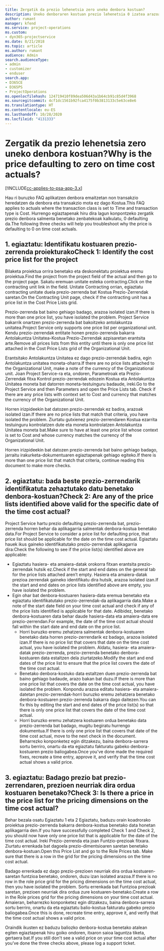 ```yaml
---
title: Zergatik da prezio lehenetsia zero uneko denbora kostuan?
description: Uneko denboraren kostuan prezio lehenetsia 0 izatea arazoa konpontzeko.
author: rumant
manager: kfend
ms.service: project-operations
ms.custom:
- dyn365-projectservice
ms.date: 8/21/2018
ms.topic: article
ms.author: rumant
audience: Admin
search.audienceType:
- admin
- customizer
- enduser
search.app:
- D365CE
- D365PS
- ProjectOperations
ms.openlocfilehash: 124719410f89dea506d43a1b64cb91c85d4f3968
ms.sourcegitcommit: 4cf1dc1561b92fca4175f0b3813133c5e63ce8e6
ms.translationtype: HT
ms.contentlocale: eu-ES
ms.lasthandoff: 10/28/2020
ms.locfileid: "4131333"
---
```

# <a name="why-is-the-price-defaulting-to-zero-on-time-cost-actuals"></a><span data-ttu-id="61319-103">Zergatik da prezio lehenetsia zero uneko denbora kostuan?</span><span class="sxs-lookup"><span data-stu-id="61319-103">Why is the price defaulting to zero on time cost actuals?</span></span>

[!INCLUDE[cc-applies-to-psa-app-3.x](../includes/cc-applies-to-psa-app-3x.md)]

<span data-ttu-id="61319-104">Hau ri buruzko FAQ aplikatzen denbora emaitzetan non transakzio heredatzen da denbora eta transakzio mota ez dago Kostua.</span><span class="sxs-lookup"><span data-stu-id="61319-104">This FAQ applies to actuals where the transaction class is set to Time and transaction type is Cost.</span></span> <span data-ttu-id="61319-105">Hurrengo egiaztapenak hiru dira lagun konpontzeko zergatik prezio denbora salmenta benetako zenbatekoak kalkulatu, 0 defaulting da.</span><span class="sxs-lookup"><span data-stu-id="61319-105">The following three checks will help you troubleshoot why the price is defaulting to 0 on time cost actuals.</span></span>
 
## <a name="check-1-identify-the-cost-price-list-for-the-project"></a><span data-ttu-id="61319-106">1. egiaztatu: Identifikatu kostuaren prezio-zerrenda proiekturako</span><span class="sxs-lookup"><span data-stu-id="61319-106">Check 1: Identify the cost price list for the project</span></span>

<span data-ttu-id="61319-107">Bilaketa proiektua orrira benetako eta deskonektatu proiektua eremu proiektua.</span><span class="sxs-lookup"><span data-stu-id="61319-107">Find the project from the project field of the actual and then go to the project page.</span></span> <span data-ttu-id="61319-108">Sakatu eremuan unitate esteka contracting.</span><span class="sxs-lookup"><span data-stu-id="61319-108">Click on the contracting unit link in the field.</span></span> <span data-ttu-id="61319-109">Unitate Contracting orrian, egiaztatu contracting unitate duela prezio-zerrenda bat Kostua Prezio-Zerrendak saretan.</span><span class="sxs-lookup"><span data-stu-id="61319-109">On the Contracting Unit page, check if the contracting unit has a price list in the Cost Price Lists grid.</span></span>

<span data-ttu-id="61319-110">Prezio-zerrenda bat baino gehiago badago, arazoa isolated izan.</span><span class="sxs-lookup"><span data-stu-id="61319-110">If there is more than one price list, you have isolated the problem.</span></span> <span data-ttu-id="61319-111">Project Service bakarrik onartzen prezio-zerrenda bat bakoitzeko antolakuntza unitatea.</span><span class="sxs-lookup"><span data-stu-id="61319-111">Project Service only supports one price list per organizational unit.</span></span> <span data-ttu-id="61319-112">Kendu prezio-zerrendak entitate honen prezio-zerrenda bakarra Antolakuntza Unitatea-Kostua Prezio-Zerrendak azpisaretan erantsita arte.</span><span class="sxs-lookup"><span data-stu-id="61319-112">Remove all prices lists from this entity until there is only one price list attached in the Cost Price Lists grid of the Organizational Unit.</span></span>

<span data-ttu-id="61319-113">Erantsitako Antolakuntza Unitatea ez dago prezio-zerrendak badira, egin Antolakuntza unitatea moneta-oharra.</span><span class="sxs-lookup"><span data-stu-id="61319-113">If there are no price lists attached to the Organizational Unit, make a note of the currency of the Organizational unit.</span></span> <span data-ttu-id="61319-114">Joan Project Service-ra eta, ondoren, Parametroak eta Prezio-Zerrendak fitxa Kontrol prezio-zerrendak edozein Kostua eta Antolakuntza Unitatea moneta bat datorren moneta-testuinguru badaude, ireki.</span><span class="sxs-lookup"><span data-stu-id="61319-114">Go to the Project Service and then Parameters and open the Price Lists tab. Check if there are any price lists with context set to Cost and currency that matches the currency of the Organizational Unit.</span></span>
 
<span data-ttu-id="61319-115">Horren irizpideekin bat datozen prezio-zerrendak ez badira, arazoak isolated izan.</span><span class="sxs-lookup"><span data-stu-id="61319-115">If there are no price lists that match that criteria, you have isolated the problem.</span></span> <span data-ttu-id="61319-116">Ziurtatu gutxienez prezio-zerrendaren Kostua ezarrita testuinguru kontrolatzen dute eta moneta kontrolatzen Antolakuntza Unitatea moneta bat.</span><span class="sxs-lookup"><span data-stu-id="61319-116">Make sure to have at least one price list whose context is set to Cost and whose currency matches the currency of the Organizational Unit.</span></span>

<span data-ttu-id="61319-117">Horren irizpideekin bat datozen prezio-zerrenda bat baino gehiago badago, jarraitu irakurketa-dokumentuaren egiaztapenak gehiago egiteko.</span><span class="sxs-lookup"><span data-stu-id="61319-117">If there is more than one price list that match that criteria, continue reading this document to make more checks.</span></span>

## <a name="check-2-are-any-of-the-price-lists-identified-above-valid-for-the-specific-date-of-the-time-cost-actual"></a><span data-ttu-id="61319-118">2. egiaztatu: bada beste prezio-zerrendarik identifikatuta zehaztutako datu benetako denbora-kostuan?</span><span class="sxs-lookup"><span data-stu-id="61319-118">Check 2: Are any of the price lists identified above valid for the specific date of the time cost actual?</span></span>

<span data-ttu-id="61319-119">Project Service hartu prezio defaulting prezio-zerrenda bat, prezio-zerrenda horren behar da aplikagarria salmentak denbora-kostua benetako data.</span><span class="sxs-lookup"><span data-stu-id="61319-119">For Project Service to consider a price list for defaulting price, that price list should be applicable for the date on the time cost actual.</span></span> <span data-ttu-id="61319-120">Egiaztatu hauek ikus gaineko identifikatutako prezio-zerrendak aplikagarria dira:</span><span class="sxs-lookup"><span data-stu-id="61319-120">Check the following to see if the price list(s) identified above are applicable:</span></span>

- <span data-ttu-id="61319-121">Egiaztatu hasiera- eta amaiera-datak orokorra fitxan erantsita prezio-zerrendak hutsik ez.</span><span class="sxs-lookup"><span data-stu-id="61319-121">Check if the start and end dates on the general tab for the price lists attached aren’t empty.</span></span> <span data-ttu-id="61319-122">Hasiera eta amaiera-datak prezioa zerrendak gaineko identifikatu dira hutsik, arazoa isolated izan.</span><span class="sxs-lookup"><span data-stu-id="61319-122">If the start and end dates on price lists identified above are empty, you have isolated the problem.</span></span> 
- <span data-ttu-id="61319-123">Egin ohar bat denbora-kostuaren hasiera-data eremua benetako eta egiaztatu identifikatutako prezio-zerrendak-da aplikagarria data.</span><span class="sxs-lookup"><span data-stu-id="61319-123">Make a note of the start date field on your time cost actual and check if any of the price lists identified is applicable for that date.</span></span> <span data-ttu-id="61319-124">Adibidez, benetako denbora-kostuaren data behar daude hasiera-data eta amaiera-data ere prezio-zerrendan.</span><span class="sxs-lookup"><span data-stu-id="61319-124">For example, the date of the time cost actual should fall within the start date and end date on the price list.</span></span> 
    - <span data-ttu-id="61319-125">Horri buruzko eremu zehatzera salmentak denbora-kostuaren benetako data horren prezio-zerrendarik ez badago, arazoa isolated izan.</span><span class="sxs-lookup"><span data-stu-id="61319-125">If there is no price list that covers that date on the time cost actual, you have isolated the problem.</span></span> <span data-ttu-id="61319-126">Aldatu, hasiera- eta amaiera-datak prezio-zerrenda, prezio-zerrenda benetako denbora-kostuaren data estaltzen dela ziurtatzeko.</span><span class="sxs-lookup"><span data-stu-id="61319-126">Modify the start and end dates of the price list to ensure that the price list covers the date of the time cost actual.</span></span> 
    - <span data-ttu-id="61319-127">Benetako denbora-kostuko data estaltzen duen prezio-zerrenda bat baino gehiago badaude, arazo bakan bat duzu.</span><span class="sxs-lookup"><span data-stu-id="61319-127">If there is more than one price list that covers the date on the time cost actual, you have isolated the problem.</span></span> <span data-ttu-id="61319-128">Konpondu arazoa editatu hasiera- eta amaiera-datetan prezio-zerrendak-horri buruzko eremu zehatzera benetako denbora-kostuaren prezio-zerrenda bakarra dago daitezen.</span><span class="sxs-lookup"><span data-stu-id="61319-128">You can fix this by editing the start and end dates of the price list(s) so that there is only one price list that covers the date of the time cost actual.</span></span> 
    - <span data-ttu-id="61319-129">Horri buruzko eremu zehatzera kostuaren ordua benetako data prezio-zerrenda bat badago, mugitu begiratu hurrengo dokumentua.</span><span class="sxs-lookup"><span data-stu-id="61319-129">If there is only one price list that covers that date of the time cost actual, move to the next check in the document.</span></span>
<span data-ttu-id="61319-130">Beharrezko konponketez egin ditzakezu, baina denbora-sarrera sortu berriro, onartu da eta egiaztatu fakturatu gabeko denbora-kostuaren prezio baliogabea.</span><span class="sxs-lookup"><span data-stu-id="61319-130">Once you’ve done made the required fixes, recreate a time entry, approve it, and verify that the time cost actual shows a valid price.</span></span>

## <a name="check-3-is-there-a-price-in-the-price-list-for-the-pricing-dimensions-on-the-time-cost-actual"></a><span data-ttu-id="61319-131">3. egiaztatu: Badago prezio bat prezio-zerrendaren, prezioen neurriak dira ordua kostuaren benetako?</span><span class="sxs-lookup"><span data-stu-id="61319-131">Check 3: Is there a price in the price list for the pricing dimensions on the time cost actual?</span></span>

<span data-ttu-id="61319-132">Behar bezala osatu Egiaztatu 1 eta 2 Egiaztatu, baduzu orain koadrorako proiektua prezio-zerrenda bakarra denbora-kostua benetako data honetan aplikagarria den.</span><span class="sxs-lookup"><span data-stu-id="61319-132">If you have successfully completed Check 1 and Check 2, you should now have only one price list that is applicable for the date of the time cost actual.</span></span> <span data-ttu-id="61319-133">Ireki Prezio-zerrenda eta joan Funtzio-prezioak fitxara. Ziurtatu errenkada bat dagoela prezio-dimentsioaren saretan benetako denbora-kostuan.</span><span class="sxs-lookup"><span data-stu-id="61319-133">Open this Price List and go to the Role Prices tab. Make sure that there is a row in the grid for the pricing dimensions on the time cost actual.</span></span>

<span data-ttu-id="61319-134">Badago errenkada ez dago prezio-prezioen neurriak dira ordua kostuaren-saretan funtzioa benetako, ondoren, duzu izan isolated arazoa.</span><span class="sxs-lookup"><span data-stu-id="61319-134">If there is no row in the role price grid for the pricing dimensions on the time cost actual, then you have isolated the problem.</span></span> <span data-ttu-id="61319-135">Sortu errenkada bat Funtzioa prezioak saretan, prezioen neurriak dira ordua zure kostuaren-benetako.</span><span class="sxs-lookup"><span data-stu-id="61319-135">Create a row in the Role prices grid for the pricing dimensions on your time cost actual.</span></span> <span data-ttu-id="61319-136">Amaieran, beharrezko konponketez egin ditzakezu, baina denbora-sarrera sortu berriro, onartu da eta egiaztatu balio-kostua fakturatu gabeko prezio baliogabea.</span><span class="sxs-lookup"><span data-stu-id="61319-136">Once this is done, recreate time entry, approve it, and verify that the time cost actual shows a valid price.</span></span>
 
<span data-ttu-id="61319-137">Oraindik ikusten ez baduzu baliozko denbora-kostua benetako atalean egiten egiaztapenak hiru goiko ondoren, itxaron saioa laguntza tiketa, gertaera bat.</span><span class="sxs-lookup"><span data-stu-id="61319-137">If you still don't see a valid price on your time cost actual after you’ve done the three checks above, please log a support ticket.</span></span>



